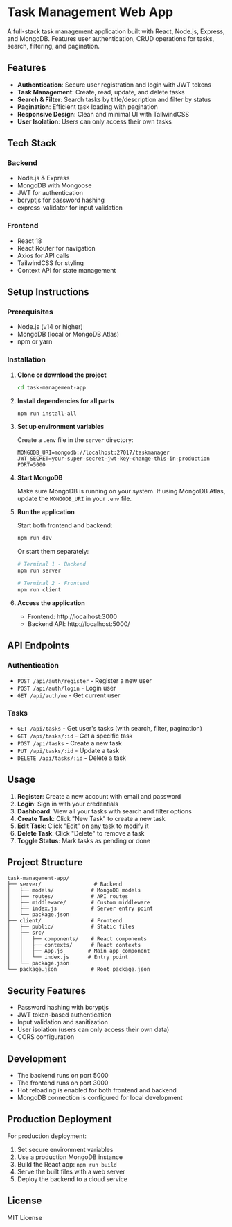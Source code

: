 # Task Management Web App

A full-stack task management application built with React, Node.js, Express, and MongoDB. Features user authentication, CRUD operations for tasks, search, filtering, and pagination.

## Features

- **Authentication**: Secure user registration and login with JWT tokens
- **Task Management**: Create, read, update, and delete tasks
- **Search & Filter**: Search tasks by title/description and filter by status
- **Pagination**: Efficient task loading with pagination
- **Responsive Design**: Clean and minimal UI with TailwindCSS
- **User Isolation**: Users can only access their own tasks

## Tech Stack

### Backend
- Node.js & Express
- MongoDB with Mongoose
- JWT for authentication
- bcryptjs for password hashing
- express-validator for input validation

### Frontend
- React 18
- React Router for navigation
- Axios for API calls
- TailwindCSS for styling
- Context API for state management

## Setup Instructions

### Prerequisites
- Node.js (v14 or higher)
- MongoDB (local or MongoDB Atlas)
- npm or yarn

### Installation

1. **Clone or download the project**
   ```bash
   cd task-management-app
   ```

2. **Install dependencies for all parts**
   ```bash
   npm run install-all
   ```

3. **Set up environment variables**
   
   Create a `.env` file in the `server` directory:
   ```env
   MONGODB_URI=mongodb://localhost:27017/taskmanager
   JWT_SECRET=your-super-secret-jwt-key-change-this-in-production
   PORT=5000
   ```

4. **Start MongoDB**
   
   Make sure MongoDB is running on your system. If using MongoDB Atlas, update the `MONGODB_URI` in your `.env` file.

5. **Run the application**
   
   Start both frontend and backend:
   ```bash
   npm run dev
   ```
   
   Or start them separately:
   ```bash
   # Terminal 1 - Backend
   npm run server
   
   # Terminal 2 - Frontend
   npm run client
   ```

6. **Access the application**
   
   - Frontend: http://localhost:3000
   - Backend API: http://localhost:5000/

## API Endpoints

### Authentication
- `POST /api/auth/register` - Register a new user
- `POST /api/auth/login` - Login user
- `GET /api/auth/me` - Get current user

### Tasks
- `GET /api/tasks` - Get user's tasks (with search, filter, pagination)
- `GET /api/tasks/:id` - Get a specific task
- `POST /api/tasks` - Create a new task
- `PUT /api/tasks/:id` - Update a task
- `DELETE /api/tasks/:id` - Delete a task

## Usage

1. **Register**: Create a new account with email and password
2. **Login**: Sign in with your credentials
3. **Dashboard**: View all your tasks with search and filter options
4. **Create Task**: Click "New Task" to create a new task
5. **Edit Task**: Click "Edit" on any task to modify it
6. **Delete Task**: Click "Delete" to remove a task
7. **Toggle Status**: Mark tasks as pending or done

## Project Structure

```
task-management-app/
├── server/                 # Backend
│   ├── models/            # MongoDB models
│   ├── routes/            # API routes
│   ├── middleware/        # Custom middleware
│   ├── index.js           # Server entry point
│   └── package.json
├── client/                # Frontend
│   ├── public/            # Static files
│   ├── src/
│   │   ├── components/    # React components
│   │   ├── contexts/      # React contexts
│   │   ├── App.js        # Main app component
│   │   └── index.js      # Entry point
│   └── package.json
└── package.json           # Root package.json
```

## Security Features

- Password hashing with bcryptjs
- JWT token-based authentication
- Input validation and sanitization
- User isolation (users can only access their own data)
- CORS configuration

## Development

- The backend runs on port 5000
- The frontend runs on port 3000
- Hot reloading is enabled for both frontend and backend
- MongoDB connection is configured for local development

## Production Deployment

For production deployment:

1. Set secure environment variables
2. Use a production MongoDB instance
3. Build the React app: `npm run build`
4. Serve the built files with a web server
5. Deploy the backend to a cloud service

## License

MIT License
